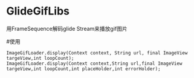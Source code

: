 # GlideGifLibs
用FrameSequence解码glide Stream来播放gif图片

#使用
```
ImageGifLoader.display(Context context, String url, final ImageView targeView,int loopCount);
ImageGifLoader.display(Context context,String url,final ImageView targeView,int loopCount,int placeHolder,int errorHolder);
```
